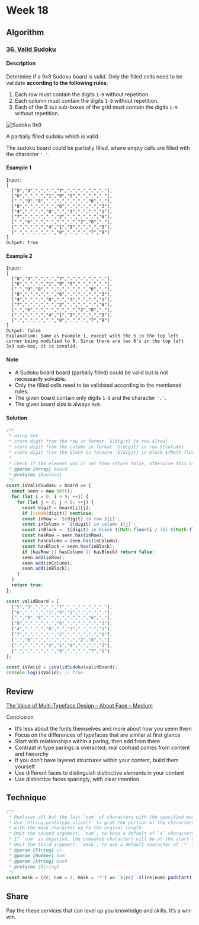 # Week 18

## Algorithm

### [36. Valid Sudoku](https://leetcode.com/problems/valid-sudoku/)

#### Description

Determine if a 9x9 Sudoku board is valid. Only the filled cells need to be validate **according to the following rules**:

1. Each row must contain the digits `1-9` without repetition.
2. Each column must contain the digits `1-9` without repetition.
3. Each of the 9 `3x3` sub-boxes of the grid must contain the digits `1-9` without repetition.

![Sudoku 9x9](https://upload.wikimedia.org/wikipedia/commons/thumb/f/ff/Sudoku-by-L2G-20050714.svg/250px-Sudoku-by-L2G-20050714.svg.png)

A partially filled sudoku which is valid.

The sudoku board could be partially filled. where empty cells are filled with the character `'.'`.

#### Example 1

```example
Input:
[
  ["5","3",".",".","7",".",".",".","."],
  ["6",".",".","1","9","5",".",".","."],
  [".","9","8",".",".",".",".","6","."],
  ["8",".",".",".","6",".",".",".","3"],
  ["4",".",".","8",".","3",".",".","1"],
  ["7",".",".",".","2",".",".",".","6"],
  [".","6",".",".",".",".","2","8","."],
  [".",".",".","4","1","9",".",".","5"],
  [".",".",".",".","8",".",".","7","9"]
]
Output: true
```

#### Example 2

```example
Input:
[
  ["8","3",".",".","7",".",".",".","."],
  ["6",".",".","1","9","5",".",".","."],
  [".","9","8",".",".",".",".","6","."],
  ["8",".",".",".","6",".",".",".","3"],
  ["4",".",".","8",".","3",".",".","1"],
  ["7",".",".",".","2",".",".",".","6"],
  [".","6",".",".",".",".","2","8","."],
  [".",".",".","4","1","9",".",".","5"],
  [".",".",".",".","8",".",".","7","9"]
]
Output: false
Explanation: Same as Example 1, except with the 5 in the top left corner being modified to 8. Since there are two 8's in the top left 3x3 sub-box, it is invalid.
```

#### Note

- A Sudoku board board (partially filled) could be valid but is not necessarily solvable.
- Only the filled cells need to be validated according to the mentioned rules.
- The given board contain only digits `1-9` and the character `'.'`.
- The given board size is always `9x9`.

#### Solution

```javascript
/**
 * using Set
 * store digit from the row in format `${digit} in row ${row}`
 * store digit from the column in format `${digit} in row ${column}`
 * store digit from the block in formate `${digit} in block ${Math.floor(row / 3)}-${Math.floor(column / 3)}`
 *
 * check if the element was in set then return false, otherwise this is a valid sudoku return true.
 * @param {Array} board
 * @returns {Boolean}
 */
const isValidSudoku = board => {
  const seen = new Set();
  for (let i = 0; i < 9; ++i) {
    for (let j = 0; j < 9; ++j) {
      const digit = board[i][j];
      if (isNaN(digit)) continue;
      const inRow = `${digit} in row ${i}`;
      const inColumn = `${digit} in column ${j}`;
      const inBlock = `${digit} in block ${Math.floor(i / 3)}-${Math.floor(j / 3)}`;
      const hasRow = seen.has(inRow);
      const hasColumn = seen.has(inColumn);
      const hasBlock = seen.has(inBlock);
      if (hasRow || hasColumn || hasBlock) return false;
      seen.add(inRow);
      seen.add(inColumn);
      seen.add(inBlock);
    }
  }
  return true;
};

const validBoard = [
  ["5","3",".",".","7",".",".",".","."],
  ["6",".",".","1","9","5",".",".","."],
  [".","9","8",".",".",".",".","6","."],
  ["8",".",".",".","6",".",".",".","3"],
  ["4",".",".","8",".","3",".",".","1"],
  ["7",".",".",".","2",".",".",".","6"],
  [".","6",".",".",".",".","2","8","."],
  [".",".",".","4","1","9",".",".","5"],
  [".",".",".",".","8",".",".","7","9"]
];

const isValid = isValidSudoku(validBoard);
console.log(isValid); // true
```


## Review

[The Value of Multi-Typeface Design – About Face – Medium](https://medium.com/s/about-face/the-value-of-multi-typeface-design-ccd67227b0ee)

Conclusion

- It’s less about the fonts themselves and more about how you seem them
- Focus on the differences of typefaces that are similar at first glance
- Start with relationships within a paring, then add from there
- Contrast in type parings is overacted; real contrast comes from content and hierarchy
- If you don’t have layered structures within your content, build them yourself
- Use different faces to distinguish distinctive elements in your content
- Use distinctive faces sparingly, with clear intention

## Technique

```javascript
/**
 * Replaces all but the last `num` of characters with the specified mask character.
 * Use `String.prototype.slice()` to grab the portion of the characters that will remain unmasked and use `String.padStart()` to fill the beginning of the string
 * with the mask character up to the orginal length.
 * Omit the second argument, `num`, to keep a default of `4` characters unmasked.
 * If `num` is negative, the unmasked characters will be at the start of the string.
 * Omit the third argument, `mask`, to use a default character of `*` for the mask.
 * @param {String} cc
 * @param {Number} num
 * @param {String} mask
 * @returns {String}
 */
const mask = (cc, num = 4, mask = '*') => `${cc}`.slice(num).padStart(`${cc}`.length, mask);

```

## Share

Pay the these services that can level up you knowledge and skills.
It’s a win-win.